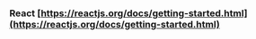 ### React [https://reactjs.org/docs/getting-started.html](https://reactjs.org/docs/getting-started.html)